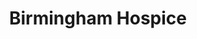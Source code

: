 ---
title: "Birmingham Hospice"
url: /birmingham/birmingham-hospice-quinton-road-west/
shop: charity
---
